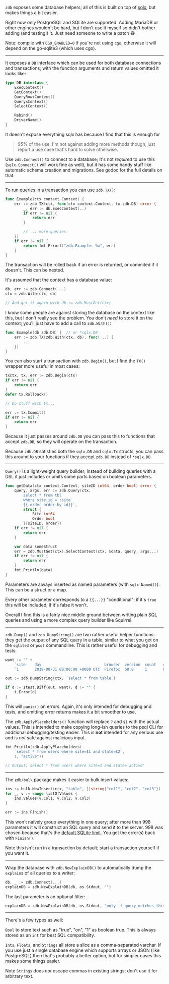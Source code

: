 `zdb` exposes some database helpers; all of this is built on top of
[sqlx](https://github.com/jmoiron/sqlx), but makes things a bit easier.

Right now only PostgreSQL and SQLite are supported. Adding MariaDB or other
engines wouldn't be hard, but I don't use it myself so didn't bother adding (and
testing!) it. Just need someone to write a patch 😅

Note: compile with `CGO_ENABLED=0` if you're not using `cgo`, otherwise it will
depend on the go-sqlite3 (which uses cgo).

---

It exposes a `DB` interface which can be used for both database connections and
transactions; with the function arguments and return values omitted it looks
like:

```go
type DB interface {
    ExecContext()
    GetContext()
    QueryRowxContext()
    QueryxContext()
    SelectContext()

    Rebind()
    DriverName()
}
```

It doesn't expose everything sqlx has because I find that this is enough for
>95% of the use. I'm not against adding more methods though, just report a use
case that's hard to solve otherwise.

Use `zdb.Connect()` to connect to a database; It's not *required* to use this
(`sqlx.Connect()` will work fine as well), but it has some handy stuff like
automatic schema creation and migrations. See godoc for the full details on
that.

---

To run queries in a transaction you can use `zdb.TX()`:

```go
func Example(ctx context.Context) {
    err := zdb.TX(ctx, func(ctx context.Context, tx zdb.DB) error {
        _, err := db.ExecContext(..)
        if err != nil {
            return err
        }

        // ... more queries
    })
    if err != nil {
        return fmt.Errorf("zdb.Example: %w", err)
    }
}
```

The transaction will be rolled back if an error is returned, or commited if it
doesn't. This can be nested.

It's assumed that the context has a database value:

```go
db, err := zdb.Connect(...)
ctx = zdb.With(ctx, db)

// And get it again with db := zdb.MustGet(ctx)
```

I know some people are against storing the database on the context like this,
but I don't really see the problem. You don't *need* to store it on the context;
you'll just have to add a call to `zdb.With()`:

```go
func Example(db zdb.DB) {  // or *sqlx.DB
    err := zdb.TX(zdb.With(ctx, db), func(...) {
        ...
    })
}
```

You can also start a transaction with `zdb.Begin()`, but I find the `TX()`
wrapper more useful in most cases:

```go
txctx, tx, err := zdb.Begin(ctx)
if err != nil {
    return err
}
defer tx.Rollback()

// Do stuff with tx...

err := tx.Commit()
if err != nil {
    return err
}
```

Because it just passes around `zdb.DB` you can pass this to functions that
accept `zdb.DB`, so they will operate on the transaction.

Because `zdb.DB` satisfies both the `sqlx.DB` and `sqlx.Tx` structs, you can
pass this around to your functions if they accept `zdb.DB` instead of
`*sqlx.DB`.

---

`Query()` is a light-weight query builder; instead of building queries with a
DSL it just includes or omits some parts based on boolean parameters. 

```go
func getData(ctx context.Context, siteID int64, order bool) error {
    query, args, err := zdb.Query(ctx, `
        select * from tbl
        where site_id = :site
        {{:order order by id}}`,
        struct {
            Site int64
            Order bool
        }{siteID, order})
    if err != nil {
        return err
    }

    var data someStruct
    err = zdb.MustGet(ctx).SelectContext(ctx, &data, query, args...)
    if err != nil {
        return err
    }
    fmt.Println(data)
}
```

Parameters are always inserted as named parameters (with `sqlx.Named()`). This
can be a struct or a map.

Every other parameter corresponds to a `{{...}}` "conditional"; if it's `true`
this will be included, if it's false it won't.

Overall I find this is a fairly nice middle ground between writing plain SQL
queries and using a more complex query builder like Squirrel.

---

`zdb.Dump()` and `zdb.DumpString()` are two rather useful helper functions: they
get the output of any SQL query in a table, similar to what you get on the
`sqlite3` or `psql` commandline. This is rather useful for debugging and tests:

```go
want := "" +
    `site    day                            browser  version  count   count_unique  event`+
    `1       2019-08-31 00:00:00 +0000 UTC  Firefox  68.0     1       0             0`

out := zdb.DumpString(ctx, `select * from table`)

if d := ztest.Diff(out, want); d != "" {
    t.Error(d)
}
```

This will `panic()` on errors. Again, it's only intended for debugging and
tests, and omitting error returns makes it a bit smoother to use.

The `zdb.ApplyPlaceholders()` function will replace `?` and `$1` with the actual
values. This is intended to make copying long-ish queries to the psql CLI for
additional debugging/testing easier. This is **not** intended for any serious
use and is *not* safe against malicious input.

```go
fmt.Println(zdb.ApplyPlaceholders(
    `select * from users where site=$1 and state=$2`,
    1, "active"))

// Output: select * from users where site=1 and state='active'
```

---

The `zdb/bulk` package makes it easier to bulk insert values:


```go
ins := bulk.NewInsert(ctx, "table", []string{"col1", "col2", "col3"})
for _, v := range listOfValues {
    ins.Values(v.Col1, v.Col2, v.Col3)
}

err := ins.Finish()
```

This won't naïvely group everything in one query; after more than 998 parameters
it will construct an SQL query and send it to the server. 998 was chosen because
that's the [default SQLite limit](https://www.sqlite.org/limits.html#max_variable_number).
You get the error(s) back with `Finish()`.

Note this isn't run in a transaction by default; start a transaction yourself if
you want it.

---

Wrap the database with `zdb.NewExplainDB()` to automatically dump the `explain`s
of all queries to a writer:

```go
db, _ := zdb.Connect(...)
explainDB = zdb.NewExplainDB(db, os.Stdout, "")
```

The last parameter is an optional filter:

```go
explainDB = zdb.NewExplainDB(db, os.Stdout, "only_if_query_matches_this_text")
```

---

There's a few types as well:

`Bool` to store text such as "true", "on", "1" as boolean true. This is always
stored as an `int` for best SQL compatibility.

`Ints`, `Floats`, and `Strings` all store a slice as a comma-separated varchar.
If you use just a single database engine which supports arrays or JSON (like
PostgreSQL) then that's probably a better option, but for simpler cases this
makes some things easier.

Note `Strings` does *not* escape commas in existing strings; don't use it for
arbitrary text.
